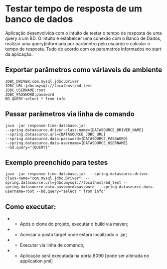 # Testar tempo de resposta de um banco de dados

Aplicação desenvolvida com o intuito de testar o tempo de resposta de uma query a um BD. O intuito é estabelcer uma conexão com o Banco de Dados, realizar uma query(informada por parâmetro pelo usuário) e calcular o tempo de resposta. 
Tudo de acordo com os parametros informados no start da aplicação.

## Exportar parâmetros como váriaveis de ambiente
```
JDBC_DRIVER:com.mysql.jdbc.Driver
JDBC_URL:jdbc:mysql://localhost/bd_test
JDBC_USERNAME:root
JDBC_PASSWORD:password
BD_QUERY:select * from info
```

## Passar parâmetros via linha de comando
```
java -jar response-time-database.jar 
--spring.datasource.driver-class-name={DATASOURCE_DRIVER_NAME}
--spring.datasource.url={DATASOURCE_JDBC_URL}
--spring.datasource.data-password={DATASOURCE_PASSWORD} 
--spring.datasource.data-username={DATASOURCE_USERNAME}  
--bd.query="{QUERY}"
```

## Exemplo preenchido para testes
```
java -jar response-time-database.jar  --spring.datasource.driver-class-name="com.mysql.jdbc.Driver"  --spring.datasource.url=jdbc:mysql://localhost/bd_test --spring.datasource.data-password=password  --spring.datasource.data-username=root --bd.query="select * from info"
```

## Como executar:
* - Após o clone do projeto, executar o build via maven;
* - Acessar a pasta target onde estará localizado o .jar;
* - Executar via linha de comando;
* - Aplicação será executada na porta 8090 [pode ser alterada no application.yml]



